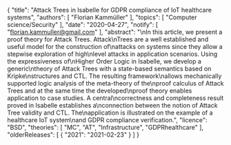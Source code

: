 {
    "title": "Attack Trees in Isabelle for GDPR compliance of IoT healthcare systems",
    "authors": [
        "Florian Kammüller"
    ],
    "topics": [
        "Computer science/Security"
    ],
    "date": "2020-04-27",
    "notify": [
        "florian.kammuller@gmail.com"
    ],
    "abstract": "\nIn this article, we present a proof theory for Attack Trees. Attack\nTrees are a well established and useful model for the construction of\nattacks on systems since they allow a stepwise exploration of high\nlevel attacks in application scenarios. Using the expressiveness of\nHigher Order Logic in Isabelle, we develop a generic\ntheory of Attack Trees with a state-based semantics based on Kripke\nstructures and CTL. The resulting framework\nallows mechanically supported logic analysis of the meta-theory of the\nproof calculus of Attack Trees and at the same time the developed\nproof theory enables application to case studies. A central\ncorrectness and completeness result proved in Isabelle establishes a\nconnection between the notion of Attack Tree validity and CTL. The\napplication is illustrated on the example of a healthcare IoT system\nand GDPR compliance verification.",
    "licence": "BSD",
    "theories": [
        "MC",
        "AT",
        "Infrastructure",
        "GDPRhealthcare"
    ],
    "olderReleases": [
        {
            "2021": "2021-02-23"
        }
    ]
}